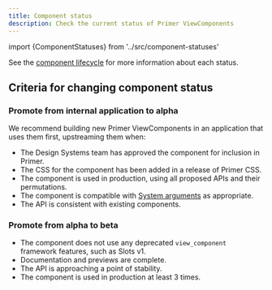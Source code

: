 ```yaml
---
title: Component status
description: Check the current status of Primer ViewComponents
---
```


import {ComponentStatuses} from '../src/component-statuses'

See the [component lifecycle](https://primer.style/contribute/component-lifecycle) for more information about each status.

<ComponentStatuses />

## Criteria for changing component status

### Promote from internal application to alpha

We recommend building new Primer ViewComponents in an application that uses them first, upstreaming them when:

- The Design Systems team has approved the component for inclusion in Primer.
- The CSS for the component has been added in a release of Primer CSS.
- The component is used in production, using all proposed APIs and their permutations.
- The component is compatible with [System arguments](/system-arguments) as appropriate.
- The API is consistent with existing components.

### Promote from alpha to beta

- The component does not use any deprecated `view_component` framework features, such as Slots v1.
- Documentation and previews are complete.
- The API is approaching a point of stability.
- The component is used in production at least 3 times.
